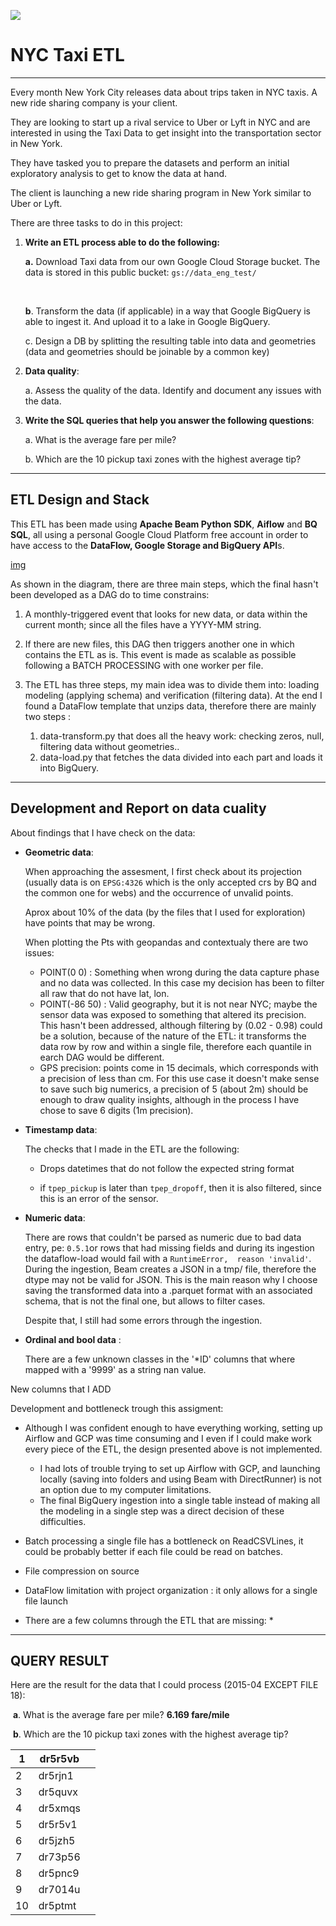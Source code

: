 ![](https://purewows3.imgix.net/images/articles/2018_05/nyc_yellow_taxi_in_times_square_hero.jpg?auto=format,compress&cs=strip)

# NYC Taxi ETL

---

Every month New York City releases data about trips taken in NYC taxis. A new ride sharing company is your client. 

They are looking to start up a rival service to Uber or Lyft in NYC and are interested in using the Taxi Data to get insight into the transportation sector in New York.  

They have tasked you to prepare the datasets and perform an initial exploratory analysis to get to know the data at hand.

The client is  launching a new ride sharing program in New York similar to Uber or  Lyft.



There are three tasks to do in this project:

1. **Write an ETL process able to do the following:**

   **a.** Download Taxi data from our own Google Cloud Storage bucket. The data is stored in this public bucket:   `gs://data_eng_test/ `

   ​	

   **b**. Transform the data (if applicable) in a way that Google BigQuery is able to ingest it. And upload it to a lake in Google BigQuery.

   

   c. Design a DB by splitting the resulting table into data and geometries (data and geometries should be joinable by a common key)

   

2. **Data quality**:

   a. Assess the quality of the data. Identify and document any issues with the data.

   

3. **Write the SQL queries that help you answer the following questions**:

   a. What is the average fare per mile?

   b. Which are the 10 pickup taxi zones with the highest average tip?



----

## ETL Design and Stack

This ETL has been made using **Apache Beam Python SDK**, **Aiflow** and **BQ SQL**, all using a personal Google Cloud Platform free account in order to have access to the **DataFlow, Google Storage and BigQuery API**s.

[img](blob:https://whimsical.com/109ea195-f388-4b80-b8a8-058e76911ec6)

As shown in the diagram, there are three main steps, which the final hasn't been developed as a DAG do to time constrains:

 1.  A monthly-triggered event that looks for new data, or data within the current month; since all the files have a YYYY-MM string.

     

 2.  If there are new files, this DAG then triggers another one in which contains the ETL as is. This event is made as scalable as possible following a BATCH PROCESSING with one worker per file. 

     

 3.  The ETL has three steps, my main idea was to divide them into: loading modeling (applying schema) and verification (filtering data). At the end I found a DataFlow template that unzips data, therefore there are mainly two steps : 

     	1. data-transform.py that does all the heavy work: checking zeros, null, filtering data without geometries..
     	2. data-load.py that fetches the data divided into each part and loads it into BigQuery.

----

## Development and Report on data cuality

About findings that I have check on the data: 

* **Geometric data**:	

  When approaching the assesment, I first check about its projection (usually data is on `EPSG:4326` which is the only accepted crs by BQ and the common one for webs) and the occurrence of unvalid points. 

  Aprox about 10% of the data (by the files that I used for exploration) have points that may be wrong.

  

  When plotting the Pts with geopandas and contextualy there are two issues:

  	* POINT(0 0) : Something when wrong during the data capture phase and no data was collected. In this case my decision has been to filter all raw that do not have lat, lon.
  	* POINT(-86 50) : Valid geography, but it is not near NYC; maybe the sensor data was exposed to something that altered its precision. This hasn't been addressed, although filtering by (0.02 - 0.98) could be a solution, because of the nature of the ETL: it transforms the data row by row and  within a single file, therefore each quantile in earch DAG would be different.
  	* GPS precision: points come in 15 decimals, which corresponds with a precision of less than cm. For this use case it doesn't make sense to save such big numerics, a precision of 5 (about 2m) should be enough to draw quality insights, although in the process I have chose to save 6 digits (1m precision). 

* **Timestamp data**:	

  The checks that I made in the ETL are the following:

  * Drops datetimes that do not follow the expected string format

  * if `tpep_pickup` is later than `tpep_dropoff`, then it is also filtered, since this is an error of the sensor.

* **Numeric data**:

  There are rows that couldn't be parsed as numeric due to bad data entry, pe: `0.5.1`or rows that had missing fields and during its ingestion the dataflow-load would fail with a `RuntimeError,  reason 'invalid'`. During the ingestion, Beam creates a JSON in a tmp/ file, therefore the dtype may not be valid for JSON. This is the main reason why I choose saving the transformed data into a .parquet format with an associated schema, that is not the final one, but allows to filter cases.

  Despite that, I still had some errors through the ingestion.

* **Ordinal and bool data**  :

  There are a few unknown classes in the '*ID' columns that where mapped with a '9999' as a string nan value.

New columns that I ADD



Development and bottleneck trough this assigment:

* Although I was confident enough to have everything working, setting up Airflow and GCP was time consuming and I even if I could make work every piece of the ETL, the design presented above is not implemented. 
  * I had lots of trouble trying to set up Airflow with GCP, and launching locally (saving into folders and using Beam with DirectRunner) is not an option due to my computer limitations.
  * The final BigQuery ingestion into a single table instead of making all the modeling in a single step was a direct decision of these difficulties.

* Batch processing a single file has a bottleneck on ReadCSVLines, it could be probably better if each file could be read on batches.
* File compression on source
* DataFlow limitation with project organization : it only allows for a single file launch
* There are a few columns through the ETL that are missing:
  * 

---

## QUERY RESULT

Here are the result for the data that I could process (2015-04 EXCEPT FILE 18):

​	**a**. What is the average fare per mile? **6.169 fare/mile**

​	**b**. Which are the 10 pickup taxi zones with the highest average tip?

| 1    | dr5r5vb |      |
| ---- | ------- | ---- |
| 2    | dr5rjn1 |      |
| 3    | dr5quvx |      |
| 4    | dr5xmqs |      |
| 5    | dr5r5v1 |      |
| 6    | dr5jzh5 |      |
| 7    | dr73p56 |      |
| 8    | dr5pnc9 |      |
| 9    | dr7014u |      |
| 10   | dr5ptmt |      |

